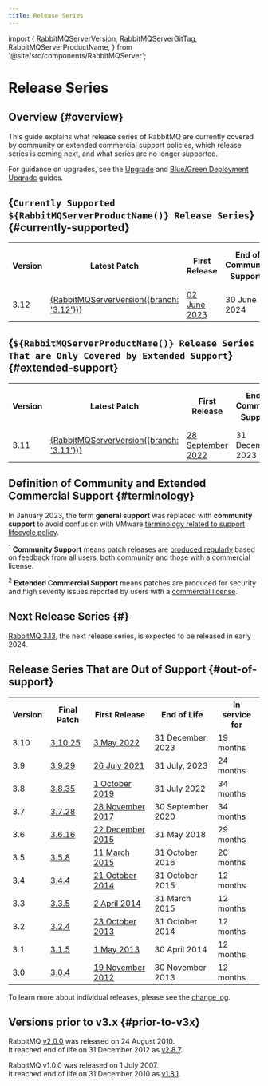 ```yaml
---
title: Release Series
---
```

<!--
Copyright (c) 2005-2024 Broadcom. All Rights Reserved. The term "Broadcom" refers to Broadcom Inc. and/or its subsidiaries.

All rights reserved. This program and the accompanying materials
are made available under the terms of the under the Apache License,
Version 2.0 (the "License”); you may not use this file except in compliance
with the License. You may obtain a copy of the License at

https://www.apache.org/licenses/LICENSE-2.0

Unless required by applicable law or agreed to in writing, software
distributed under the License is distributed on an "AS IS" BASIS,
WITHOUT WARRANTIES OR CONDITIONS OF ANY KIND, either express or implied.
See the License for the specific language governing permissions and
limitations under the License.
-->

import {
  RabbitMQServerVersion,
  RabbitMQServerGitTag,
  RabbitMQServerProductName,
} from '@site/src/components/RabbitMQServer';

# Release Series

## Overview {#overview}

This guide explains what release series of RabbitMQ are currently covered by
community or extended commercial support policies, which release series is coming next, and
what series are no longer supported.

For guidance on upgrades, see the [Upgrade](/docs/upgrade) and
[Blue/Green Deployment Upgrade](/docs/blue-green-upgrade) guides.

## {`Currently Supported ${RabbitMQServerProductName()} Release Series`} {#currently-supported}

<table class="release-series">
  <tr>
    <th>Version</th>
    <th>Latest Patch</th>
    <th>First Release</th>
    <th>End of Community Support<sup>1</sup></th>
    <th>End of Extended Commercial Support<sup>2</sup></th>
    <th>In service for</th>
  </tr>

  <tr>
    <td>3.12</td>
    <td><a href={`https://github.com/rabbitmq/rabbitmq-server/releases/tag/${RabbitMQServerGitTag({branch: '3.12'})}`} target="_blank" rel="noopener noreferrer">{RabbitMQServerVersion({branch: '3.12'})}</a></td>
    <td><a href="https://github.com/rabbitmq/rabbitmq-server/releases/tag/v3.12.0" target="_blank" rel="noopener noreferrer">02 June 2023</a></td>
    <td>30 June 2024</td>
    <td>31 December 2024</td>
    <td>18 months</td>
  </tr>
</table>

## {`${RabbitMQServerProductName()} Release Series That are Only Covered by Extended Support`} {#extended-support}

<table class="release-series">
  <tr>
    <th>Version</th>
    <th>Latest Patch</th>
    <th>First Release</th>
    <th>End of Community Support<sup>1</sup></th>
    <th>End of Extended Commercial Support<sup>2</sup></th>
    <th>In service for</th>
  </tr>

  <tr>
    <td>3.11</td>
    <td><a href={`https://github.com/rabbitmq/rabbitmq-server/releases/tag/${RabbitMQServerGitTag({branch: '3.11'})}`} target="_blank" rel="noopener noreferrer">{RabbitMQServerVersion({branch: '3.11'})}</a></td>
    <td><a href="https://github.com/rabbitmq/rabbitmq-server/releases/tag/v3.11.0" target="_blank" rel="noopener noreferrer">28 September 2022</a></td>
    <td>31 December, 2023</td>
    <td>31 July, 2024</td>
    <td>22 months</td>
  </tr>
</table>


## Definition of Community and Extended Commercial Support {#terminology}

In January 2023, the term **general support** was replaced with **community support** to avoid confusion with
VMware [terminology related to support lifecycle policy](https://tanzu.vmware.com/support/lifecycle_policy).

<sup>1</sup> **Community Support** means patch releases are [produced regularly](./changelog) based on feedback from all users,
both community and those with a commercial license.

<sup>2</sup> **Extended Commercial Support** means patches are produced for security and high severity issues reported by users with a [commercial license](/contact#paid-support).


## Next Release Series {#}

[RabbitMQ 3.13](https://github.com/rabbitmq/rabbitmq-server/releases/tag/v3.13.0-rc.3), the next release series, is expected to be released in early 2024.

## Release Series That are Out of Support {#out-of-support}

<table class="release-series">
  <tr>
    <th>Version</th>
    <th>Final Patch</th>
    <th>First Release</th>
    <th>End of Life</th>
    <th>In service for</th>
  </tr>

  <tr>
    <td>3.10</td>
    <td><a href="https://github.com/rabbitmq/rabbitmq-server/releases/tag/v3.10.25" target="_blank" rel="noopener noreferrer">3.10.25</a></td>
    <td><a href="https://github.com/rabbitmq/rabbitmq-server/releases/tag/v3.10.0" target="_blank" rel="noopener noreferrer">3 May 2022</a></td>
    <td>31 December, 2023</td>
    <td>19 months</td>
  </tr>

  <tr>
    <td>3.9</td>
    <td><a href="https://github.com/rabbitmq/rabbitmq-server/releases/tag/v3.9.29" target="_blank" rel="noopener noreferrer">3.9.29</a></td>
    <td><a href="https://github.com/rabbitmq/rabbitmq-server/releases/tag/v3.9.0" target="_blank" rel="noopener noreferrer">26 July 2021</a></td>
    <td>31 July, 2023</td>
    <td>24 months</td>
  </tr>

  <tr>
    <td>3.8</td>
    <td><a href="https://github.com/rabbitmq/rabbitmq-server/releases/tag/v3.8.35" target="_blank" rel="noopener noreferrer">3.8.35</a></td>
    <td><a href="https://github.com/rabbitmq/rabbitmq-server/releases/tag/v3.8.0" target="_blank" rel="noopener noreferrer">1 October 2019</a></td>
    <td>31 July 2022</td>
    <td>34 months</td>
  </tr>

  <tr>
    <td>3.7</td>
    <td><a href="https://github.com/rabbitmq/rabbitmq-server/releases/tag/v3.7.28" target="_blank" rel="noopener noreferrer">3.7.28</a></td>
    <td><a href="https://github.com/rabbitmq/rabbitmq-server/releases/tag/v3.7.0" target="_blank" rel="noopener noreferrer">28 November 2017</a></td>
    <td>30 September 2020</td>
    <td>34 months</td>
  </tr>

  <tr>
    <td>3.6</td>
    <td><a href="https://github.com/rabbitmq/rabbitmq-server/releases/tag/rabbitmq_v3_6_16" target="_blank" rel="noopener noreferrer">3.6.16</a></td>
    <td><a href="https://github.com/rabbitmq/rabbitmq-server/releases/tag/rabbitmq_v3_6_0" target="_blank" rel="noopener noreferrer">22 December 2015</a></td>
    <td>31 May 2018</td>
    <td>29 months</td>
  </tr>

  <tr>
    <td>3.5</td>
    <td><a href="https://github.com/rabbitmq/rabbitmq-server/releases/tag/rabbitmq_v3_5_8" target="_blank" rel="noopener noreferrer">3.5.8</a></td>
    <td><a href="https://github.com/rabbitmq/rabbitmq-server/releases/tag/rabbitmq_v3_5_0" target="_blank" rel="noopener noreferrer">11 March 2015</a></td>
    <td>31 October 2016</td>
    <td>20 months</td>
  </tr>

  <tr>
    <td>3.4</td>
    <td><a href="https://github.com/rabbitmq/rabbitmq-server/releases/tag/rabbitmq_v3_4_4" target="_blank" rel="noopener noreferrer">3.4.4</a></td>
    <td><a href="https://github.com/rabbitmq/rabbitmq-server/releases/tag/rabbitmq_v3_4_0" target="_blank" rel="noopener noreferrer">21 October 2014</a></td>
    <td>31 October 2015</td>
    <td>12 months</td>
  </tr>

  <tr>
    <td>3.3</td>
    <td><a href="https://github.com/rabbitmq/rabbitmq-server/releases/tag/rabbitmq_v3_3_5" target="_blank" rel="noopener noreferrer">3.3.5</a></td>
    <td><a href="https://github.com/rabbitmq/rabbitmq-server/releases/tag/rabbitmq_v3_3_0" target="_blank" rel="noopener noreferrer">2 April 2014</a></td>
    <td>31 March 2015</td>
    <td>12 months</td>
  </tr>

  <tr>
    <td>3.2</td>
    <td><a href="https://github.com/rabbitmq/rabbitmq-server/releases/tag/rabbitmq_v3_2_4" target="_blank" rel="noopener noreferrer">3.2.4</a></td>
    <td><a href="https://github.com/rabbitmq/rabbitmq-server/releases/tag/rabbitmq_v3_2_0" target="_blank" rel="noopener noreferrer">23 October 2013</a></td>
    <td>31 October 2014</td>
    <td>12 months</td>
  </tr>

  <tr>
    <td>3.1</td>
    <td><a href="https://github.com/rabbitmq/rabbitmq-server/releases/tag/rabbitmq_v3_1_5" target="_blank" rel="noopener noreferrer">3.1.5</a></td>
    <td><a href="https://github.com/rabbitmq/rabbitmq-server/releases/tag/rabbitmq_v3_1_0" target="_blank" rel="noopener noreferrer">1 May 2013</a></td>
    <td>30 April 2014</td>
    <td>12 months</td>
  </tr>

  <tr>
    <td>3.0</td>
    <td><a href="https://github.com/rabbitmq/rabbitmq-server/releases/tag/rabbitmq_v3_0_4" target="_blank" rel="noopener noreferrer">3.0.4</a></td>
    <td><a href="https://github.com/rabbitmq/rabbitmq-server/releases/tag/rabbitmq_v3_0_0" target="_blank" rel="noopener noreferrer">19 November 2012</a></td>
    <td>30 November 2013</td>
    <td>12 months</td>
  </tr>
</table>

To learn more about individual releases, please see the [change log](./changelog).


## Versions prior to v3.x {#prior-to-v3x}

RabbitMQ <a href="https://github.com/rabbitmq/rabbitmq-server/releases/tag/rabbitmq_v2_0_0" target="_blank" rel="noopener noreferrer">v2.0.0</a> was released on 24 August 2010.
<br />It reached end of life on 31 December 2012 as <a href="https://github.com/rabbitmq/rabbitmq-server/releases/tag/rabbitmq_v2_8_7" target="_blank" rel="noopener noreferrer">v2.8.7</a>.

RabbitMQ v1.0.0 was released on 1 July 2007.
<br />It reached end of life on 31 December 2010 as <a href="https://github.com/rabbitmq/rabbitmq-server/releases/tag/rabbitmq_v1_8_1" target="_blank" rel="noopener noreferrer">v1.8.1</a>.
